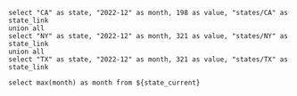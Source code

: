 ```state_current
select "CA" as state, "2022-12" as month, 198 as value, "states/CA" as state_link
union all
select "NY" as state, "2022-12" as month, 321 as value, "states/NY" as state_link
union all
select "TX" as state, "2022-12" as month, 321 as value, "states/TX" as state_link
```

```most_recent_month
select max(month) as month from ${state_current}
```

<USMap 
    data={state_current} 
    state=state 
    value=value 
    abbreviations=true
    link=state_link
    title="Sales by State"
    subtitle="{most_recent_month[0].month}"
/>

